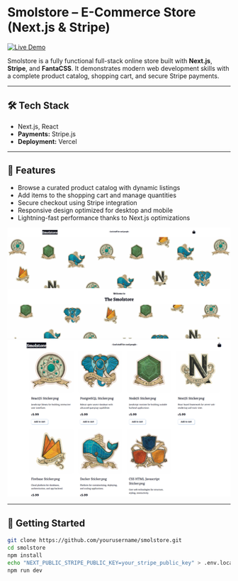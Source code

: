 # Smolstore – E-Commerce Store (Next.js & Stripe)

<a href="https://smolstore.vercel.app" target="_blank">
  <img src="https://img.shields.io/badge/Live%20Demo-Visit-brightgreen?style=for-the-badge&logo=vercel" alt="Live Demo">
</a>

Smolstore is a fully functional full-stack online store built with **Next.js**, **Stripe**, and **FantaCSS**. It demonstrates modern web development skills with a complete product catalog, shopping cart, and secure Stripe payments.

---

## 🛠️ Tech Stack

- Next.js, React 
- **Payments:** Stripe.js  
- **Deployment:** Vercel  

---

## 🛒 Features

- Browse a curated product catalog with dynamic listings  
- Add items to the shopping cart and manage quantities  
- Secure checkout using Stripe integration  
- Responsive design optimized for desktop and mobile  
- Lightning-fast performance thanks to Next.js optimizations  

![Smolstore Home](https://raw.githubusercontent.com/PraveenSharrma/Smolstore/main/screenshots/smolstore.png)  
![Smolstore Product](https://raw.githubusercontent.com/PraveenSharrma/Smolstore/main/screenshots/smolstore2.png)

---

## 🚀 Getting Started

```bash
git clone https://github.com/yourusername/smolstore.git
cd smolstore
npm install
echo "NEXT_PUBLIC_STRIPE_PUBLIC_KEY=your_stripe_public_key" > .env.local
npm run dev
